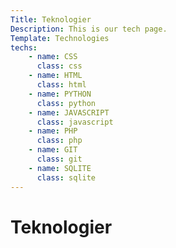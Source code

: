 ```yaml
---
Title: Teknologier
Description: This is our tech page.
Template: Technologies
techs: 
    - name: CSS
      class: css
    - name: HTML
      class: html
    - name: PYTHON
      class: python
    - name: JAVASCRIPT
      class: javascript
    - name: PHP
      class: php
    - name: GIT
      class: git
    - name: SQLITE
      class: sqlite
---
```


Teknologier
==========================

